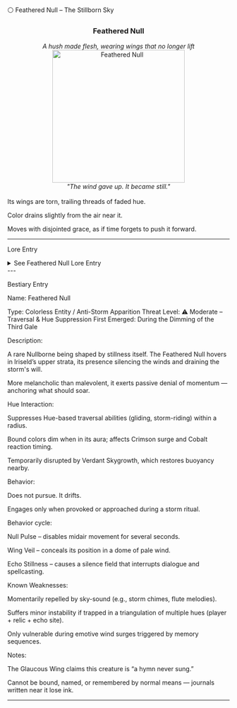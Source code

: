 ⚪ Feathered Null – The Stillborn Sky

<div align="center">
  <h3>Feathered Null</h3>  
  <i>A hush made flesh, wearing wings that no longer lift</i><br>  
  <img src="../../assets/monsters/feathered-null.png" alt="Feathered Null" width="300"><br>  
  <i>"The wind gave up. It became still."</i><br><br>  
</div>Its wings are torn, trailing threads of faded hue.

Color drains slightly from the air near it.

Moves with disjointed grace, as if time forgets to push it forward.



---

Lore Entry

<details><summary>See Feathered Null Lore Entry</summary>Lore Entry: Transcription from the Glaucous Feather Shrine

> It didn’t fall.
The sky simply stopped lifting it.



> When the Prism cracked, there were angels of color — fragments given shape by grief and wind. This was one.



> The Feathered Null was born not in flight, but in forgetting how flight felt.



> Its wings bear no color. Its voice no echo. It moves where the wind used to be.



> Glaucous said it hovered outside her cliffs for three nights, silent — not a threat. Just watching. Measuring.



> And when it left… the storm forgot how to speak for a day.



> We believe it is not hostile. But we are not sure it remembers how to be kind.



> — Archivist Lethara, Keeper of Unseen Currents



</details>
---

Bestiary Entry

Name:	Feathered Null

Type:	Colorless Entity / Anti-Storm Apparition
Threat Level:	⚠️ Moderate – Traversal & Hue Suppression
First Emerged:	During the Dimming of the Third Gale


Description:

A rare Nullborne being shaped by stillness itself. The Feathered Null hovers in Iriseld’s upper strata, its presence silencing the winds and draining the storm's will.

More melancholic than malevolent, it exerts passive denial of momentum — anchoring what should soar.

Hue Interaction:

Suppresses Hue-based traversal abilities (gliding, storm-riding) within a radius.

Bound colors dim when in its aura; affects Crimson surge and Cobalt reaction timing.

Temporarily disrupted by Verdant Skygrowth, which restores buoyancy nearby.


Behavior:

Does not pursue. It drifts.

Engages only when provoked or approached during a storm ritual.

Behavior cycle:

Null Pulse – disables midair movement for several seconds.

Wing Veil – conceals its position in a dome of pale wind.

Echo Stillness – causes a silence field that interrupts dialogue and spellcasting.



Known Weaknesses:

Momentarily repelled by sky-sound (e.g., storm chimes, flute melodies).

Suffers minor instability if trapped in a triangulation of multiple hues (player + relic + echo site).

Only vulnerable during emotive wind surges triggered by memory sequences.


Notes:

The Glaucous Wing claims this creature is “a hymn never sung.”

Cannot be bound, named, or remembered by normal means — journals written near it lose ink.



---


